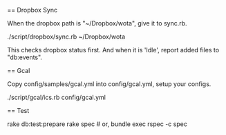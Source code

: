 == Dropbox Sync

When the dropbox path is "~/Dropbox/wota", give it to sync.rb.

  ./script/dropbox/sync.rb ~/Dropbox/wota

This checks dropbox status first.
And when it is 'Idle', report added files to "db:events".


== Gcal

Copy config/samples/gcal.yml into config/gcal.yml, setup your configs.

  ./script/gcal/ics.rb config/gcal.yml


== Test

  rake db:test:prepare
  rake spec
    # or, bundle exec rspec -c spec

